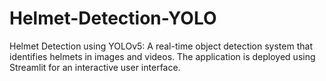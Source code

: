 # Helmet-Detection-YOLO
Helmet Detection using YOLOv5: A real-time object detection system that identifies helmets in images and videos. The application is deployed using Streamlit for an interactive user interface.
